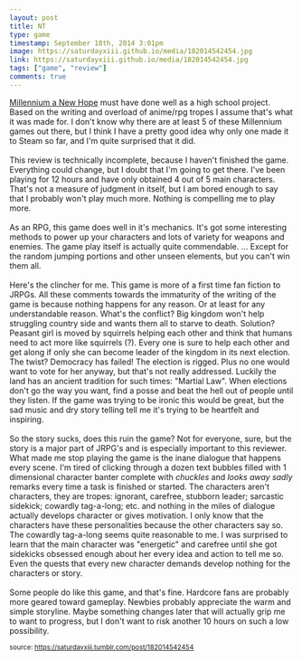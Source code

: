 ```yaml
---
layout: post
title: NT
type: game
timestamp: September 18th, 2014 3:01pm
image: https://saturdayxiii.github.io/media/182014542454.jpg
link: https://saturdayxiii.github.io/media/182014542454.jpg
tags: ["game", "review"]
comments: true
---
```


<a href="https://store.steampowered.com/app/280140/Millennium__A_New_Hope/" target="_blank">Millennium a New Hope</a> must have done well as a high school project. Based on the writing and overload of anime/rpg tropes I assume that's what it was made for. I don't know why there are at least 5 of these Millennium games out there, but I think I have a pretty good idea why only one made it to Steam so far, and I'm quite surprised that it did.<br/><br/>This review is technically incomplete, because I haven't finished the game. Everything could change, but I doubt that I'm going to get there. I've been playing for 12 hours and have only obtained 4 out of 5 main characters. That's not a measure of judgment in itself, but I am bored enough to say that I probably won't play much more. Nothing is compelling me to play more.<br/><br/>As an RPG, this game does well in it's mechanics. It's got some interesting methods to power up your characters and lots of variety for weapons and enemies. The game play itself is actually quite commendable. &hellip; Except for the random jumping portions and other unseen elements, but you can't win them all.<br/><br/>Here's the clincher for me. This game is more of a first time fan fiction to JRPGs. All these comments towards the immaturity of the writing of the game is because nothing happens for any reason. Or at least for any understandable reason. What's the conflict? Big kingdom won't help struggling country side and wants them all to starve to death. Solution? Peasant girl is moved by squirrels helping each other and think that humans need to act more like squirrels (?). Every one is sure to help each other and get along if only she can become leader of the kingdom in its next election. The twist? Democracy has failed! The election is rigged. Plus no one would want to vote for her anyway, but that's not really addressed. Luckily the land has an ancient tradition for such times: "Martial Law". When elections don't go the way you want, find a posse and beat the hell out of people until they listen. If the game was trying to be ironic this would be great, but the sad music and dry story telling tell me it's trying to be heartfelt and inspiring. <br/><br/>So the story sucks, does this ruin the game? Not for everyone, sure, but the story is a major part of JRPG's and is especially important to this reviewer. What made me stop playing the game is the inane dialogue that happens every scene. I'm tired of clicking through a dozen text bubbles filled with 1 dimensional character banter complete with *chuckles* and *looks away sadly* remarks every time a task is finished or started. The characters aren't characters, they are tropes: ignorant, carefree, stubborn leader; sarcastic sidekick; cowardly tag-a-long; etc. and nothing in the miles of dialogue actually develops character or gives motivation. I only know that the characters have these personalities because the other characters say so. The cowardly tag-a-long seems quite reasonable to me. I was surprised to learn that the main character was "energetic" and carefree until she got sidekicks obsessed enough about her every idea and action to tell me so. Even the quests that every new character demands develop nothing for the characters or story.<br/><br/>Some people do like this game, and that's fine. Hardcore fans are probably more geared toward gameplay. Newbies probably appreciate the warm and simple storyline. Maybe something changes later that will actually grip me to want to progress, but I don't want to risk another 10 hours on such a low possibility.
<br/>
 
  
<small>source: https://saturdayxiii.tumblr.com/post/182014542454</small>